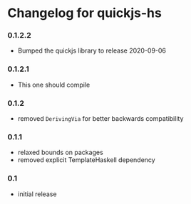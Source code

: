 # Changelog for quickjs-hs

### 0.1.2.2

* Bumped the quickjs library to release 2020-09-06

### 0.1.2.1

* This one should compile

### 0.1.2

* removed `DerivingVia` for better backwards compatibility

### 0.1.1

* relaxed bounds on packages
* removed explicit TemplateHaskell dependency

### 0.1

* initial release